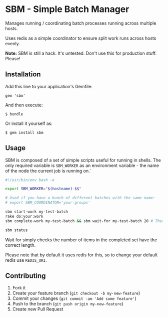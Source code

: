 # SBM - Simple Batch Manager

Manages running / coordinating batch processes running across multiple hosts.

Uses redis as a simple coordinator to ensure split work runs across hosts evenly.

**Note:** SBM is still a hack. It's untested. Don't use this for production stuff. Please!

## Installation

Add this line to your application's Gemfile:

    gem 'sbm'

And then execute:

    $ bundle

Or install it yourself as:

    $ gem install sbm

## Usage

SBM is composed of a set of simple scripts useful for running in shells. The only required
variable is `SBM_WORKER` as an environment variable - the name of the node the current job is
running on.`

```bash
#!/usr/bin/env bash -e

export SBM_WORKER="$(hostname)-$$"

# Used if you have a bunch of different batches with the same name:
# export SBM_COORDINATOR='your-groups'

sbm start-work my-test-batch
rake do:your:work
sbm complete-work my-test-batch && sbm wait-for my-test-batch 20 # There are 20 nodes running this process

sbm status

```

Wait for simply checks the number of items in the completed set have the correct length.

Please note that by default it uses redis for this, so to change your default redis use `REDIS_URI`.

## Contributing

1. Fork it
2. Create your feature branch (`git checkout -b my-new-feature`)
3. Commit your changes (`git commit -am 'Add some feature'`)
4. Push to the branch (`git push origin my-new-feature`)
5. Create new Pull Request
